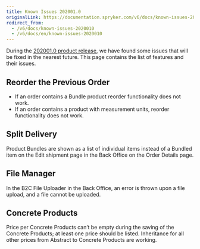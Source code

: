 ```yaml
---
title: Known Issues 202001.0
originalLink: https://documentation.spryker.com/v6/docs/known-issues-2020010
redirect_from:
  - /v6/docs/known-issues-2020010
  - /v6/docs/en/known-issues-2020010
---
```


During the [202001.0 product release](/docs/scos/dev/about-spryker/202001.0/releases/release-notes/release-notes-202001.0/release-notes-202001.0.html), we have found some issues that will be fixed in the nearest future.
This page contains the list of features and their issues. 

## Reorder the Previous Order 

* If an order contains a Bundle product reorder functionality does not work.
* If an order contains a product with measurement units, reorder functionality does not work.

## Split Delivery
Product Bundles are shown as a list of individual items instead of a Bundled item on the Edit shipment page in the Back Office on the Order Details page.  

## File Manager
In the B2C File Uploader in the Back Office, an error is thrown upon a file upload, and a file cannot be uploaded.

## Concrete Products
Price per Concrete Products can’t be empty during the saving of the Concrete Products; at least one price should be listed. Inheritance for all other prices from Abstract to Concrete Products are working. 

